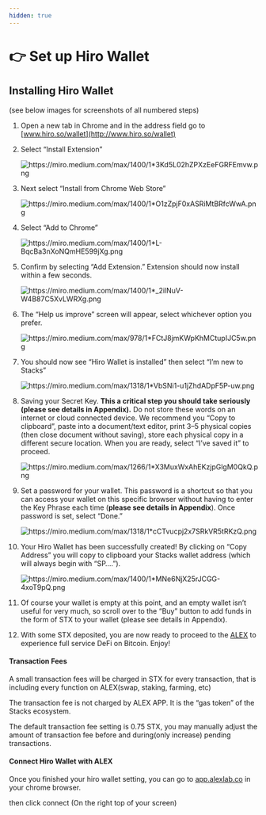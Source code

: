 ```yaml
---
hidden: true
---
```


# 👉 Set up Hiro Wallet

## **Installing Hiro Wallet**

(see below images for screenshots of all numbered steps)

1. Open a new tab in Chrome and in the address field go to [www.hiro.so/wallet](http://www.hiro.so/wallet)
2.  Select “Install Extension”

    <img src="https://miro.medium.com/max/1400/1*3Kd5L02hZPXzEeFGRFEmvw.png" alt="https://miro.medium.com/max/1400/1*3Kd5L02hZPXzEeFGRFEmvw.png" data-size="original">
3.  Next select “Install from Chrome Web Store”

    <img src="https://miro.medium.com/max/1400/1*O1zZpjF0xASRiMtBRfcWwA.png" alt="https://miro.medium.com/max/1400/1*O1zZpjF0xASRiMtBRfcWwA.png" data-size="original">
4.  Select “Add to Chrome”

    <img src="https://miro.medium.com/max/1400/1*L-BqcBa3nXoNQmHE599jXg.png" alt="https://miro.medium.com/max/1400/1*L-BqcBa3nXoNQmHE599jXg.png" data-size="original">
5.  Confirm by selecting “Add Extension.” Extension should now install within a few seconds.

    <img src="https://miro.medium.com/max/1400/1*_2ilNuV-W4B87C5XvLWRXg.png" alt="https://miro.medium.com/max/1400/1*_2ilNuV-W4B87C5XvLWRXg.png" data-size="original">
6.  The “Help us improve” screen will appear, select whichever option you prefer.

    <img src="https://miro.medium.com/max/978/1*FCtJ8jmKWpKhMCtupIJC5w.png" alt="https://miro.medium.com/max/978/1*FCtJ8jmKWpKhMCtupIJC5w.png" data-size="original">
7.  You should now see “Hiro Wallet is installed” then select “I’m new to Stacks”

    <img src="https://miro.medium.com/max/1318/1*VbSNi1-u1jZhdADpF5P-uw.png" alt="https://miro.medium.com/max/1318/1*VbSNi1-u1jZhdADpF5P-uw.png" data-size="original">
8.  Saving your Secret Key. **This a critical step you should take seriously (please see details in Appendix).** Do not store these words on an internet or cloud connected device. We recommend you “Copy to clipboard”, paste into a document/text editor, print 3–5 physical copies (then close document without saving), store each physical copy in a different secure location. When you are ready, select “I’ve saved it” to proceed.

    <img src="https://miro.medium.com/max/1266/1*X3MuxWxAhEKzjpGlgM0QkQ.png" alt="https://miro.medium.com/max/1266/1*X3MuxWxAhEKzjpGlgM0QkQ.png" data-size="original">
9.  Set a password for your wallet. This password is a shortcut so that you can access your wallet on this specific browser without having to enter the Key Phrase each time (**please see details in Appendix**). Once password is set, select “Done.”

    <img src="https://miro.medium.com/max/1318/1*cCTvucpj2x7SRkVR5tRKzQ.png" alt="https://miro.medium.com/max/1318/1*cCTvucpj2x7SRkVR5tRKzQ.png" data-size="original">
10. Your Hiro Wallet has been successfully created! By clicking on “Copy Address” you will copy to clipboard your Stacks wallet address (which will always begin with “SP….”).

    <img src="https://miro.medium.com/max/1400/1*MNe6NjX25rJCGG-4xoT9pQ.png" alt="https://miro.medium.com/max/1400/1*MNe6NjX25rJCGG-4xoT9pQ.png" data-size="original">
11. Of course your wallet is empty at this point, and an empty wallet isn’t useful for very much, so scroll over to the “Buy” button to add funds in the form of STX to your wallet (please see details in Appendix).
12. With some STX deposited, you are now ready to proceed to the [ALEX](https://app.alexgo.io/) to experience full service DeFi on Bitcoin. Enjoy!

#### Transaction Fees

A small transaction fees will be charged in STX for every transaction, that is including every function on ALEX(swap, staking, farming, etc)

The transaction fee is not charged by ALEX APP. It is the “gas token” of the Stacks ecosystem.

The default transaction fee setting is 0.75 STX, you may manually adjust the amount of transaction fee before and during(only increase) pending transactions.

#### Connect Hiro Wallet with ALEX

Once you finished your hiro wallet setting, you can go to [app.alexlab.co](http://app.alexlab.co) in your chrome browser.

then click connect (On the right top of your screen)
